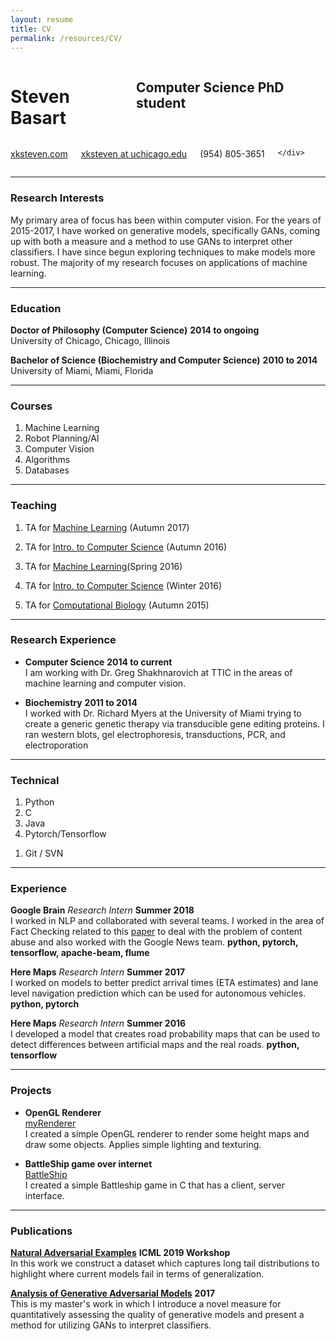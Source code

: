 ```yaml
---
layout: resume 
title: CV
permalink: /resources/CV/
---
```


<div class="row">
	<div class="eight columns">
		<h1 class="my-heading1">Steven Basart </h1>
		<h2 class="my-heading2"> Computer Science PhD student </h2>
	</div>
	<div class="four columns">
		<p class="my-headingp"><a href="http://www.xksteven.com" >xksteven.com</a></p>
		<p class="my-headingp"><a href="mailto:xksteven@uchicago.edu"> xksteven at uchicago.edu</a></p>
		<p class="my-headinglastp">(954) 805-3651</p>
		
	</div>
</div>


------

### Research Interests

My primary area of focus has been within computer vision.  For the years of 2015-2017, I have worked on generative models, specifically GANs, coming up with both a measure and a method to use GANs to interpret other classifiers.  I have since begun exploring techniques to make models more robust. The majority of my research focuses on applications of machine learning.  


------

### Education

**Doctor of Philosophy (Computer Science)** __2014 to ongoing__  
	University of Chicago, Chicago, Illinois

**Bachelor of Science (Biochemistry and Computer Science)** __2010 to 2014__  
	University of Miami, Miami, Florida


------

### Courses

1. Machine Learning
2. Robot Planning/AI
3. Computer Vision
4. Algorithms
5. Databases


------

### Teaching

1. TA for [Machine Learning](http://people.cs.uchicago.edu/~risi/cmsc25400.html) (Autumn 2017)

2. TA for [Intro. to Computer Science](https://www.classes.cs.uchicago.edu/archive/2016/fall/12100-1/) (Autumn 2016)
3. TA for [Machine Learning](http://people.cs.uchicago.edu/~risi/cmsc25400.html)(Spring 2016)
4. TA for [Intro. to Computer Science](https://www.classes.cs.uchicago.edu/archive/2016/winter/15200-1/) (Winter 2016)
5. TA for [Computational Biology](http://uchicago.bio) (Autumn 2015)


------

### Research Experience

* **Computer Science**  __2014 to current__  
	I am working with Dr. Greg Shakhnarovich at TTIC in the areas of machine learning and computer vision. 

* **Biochemistry**   __2011 to 2014__  
	I worked with Dr. Richard Myers at the University of Miami trying to create a generic genetic therapy via transducible gene editing proteins.  I ran western blots, gel electrophoresis, transductions, PCR, and electroporation


------

### Technical

1. Python
1. C
1. Java
1. Pytorch/Tensorflow
<!-- 1. Android / iOS -->
<!-- 1. Javascript / NodeJS -->
1. Git / SVN
<!-- 1. MySQL -->
<!-- 1. OpenGL -->


------


### Experience

**Google Brain** *Research Intern* __Summer 2018__  
	I worked in NLP and collaborated with several teams.  I worked in the area of Fact Checking related to this [paper](https://dl.acm.org/citation.cfm?id=3184558.3188723) to deal with the problem of content abuse and also worked with the Google News team.
	**python, pytorch, tensorflow, apache-beam, flume** 

**Here Maps** *Research Intern* __Summer 2017__  
	I worked on models to better predict arrival times (ETA estimates) and lane level navigation prediction which can be used for autonomous vehicles.
	**python, pytorch** 

**Here Maps** *Research Intern* __Summer 2016__  
	I developed a model that creates road probability maps that can be used to detect differences between artificial maps and the real roads.
	**python, tensorflow** 



------


### Projects

* **OpenGL Renderer**  
	[myRenderer](http://www.github.com/xksteven/myOpenGl)  
	I created a simple OpenGL renderer to render some height maps and draw some objects.  Applies simple lighting and texturing.

* **BattleShip game over internet**  
	[BattleShip](https://github.com/xksteven/Networks)  
	I created a simple Battleship game in C that has a client, server interface. 



------


### Publications

**[Natural Adversarial Examples](https://sites.google.com/view/icml2019-generalization/accepted-papers)** __ICML 2019 Workshop__  
	In this work we construct a dataset which captures long tail distributions to highlight where current models fail in terms of generalization.


**[Analysis of Generative Adversarial Models](https://newtraell.cs.uchicago.edu/files/ms_paper/xksteven.pdf)** __2017__  
	This is my master's work in which I introduce a novel measure for quantitatively assessing the quality of generative models and present a method for utilizing GANs to interpret classifiers. 
